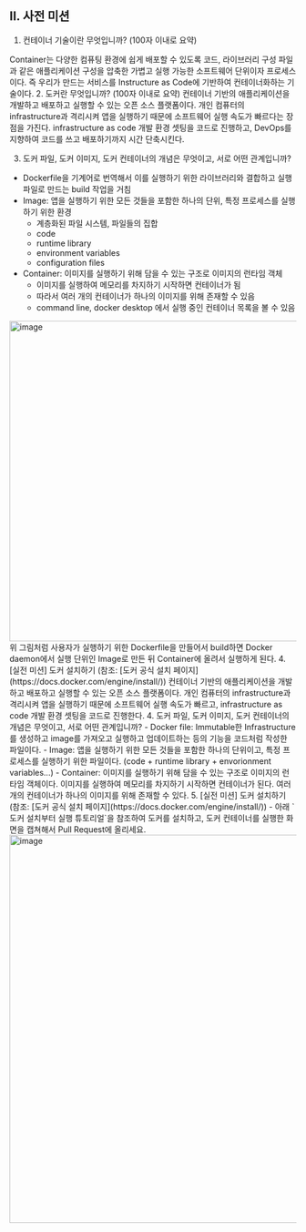 ## II. 사전 미션
1. 컨테이너 기술이란 무엇입니까? (100자 이내로 요약)

Container는 다양한 컴퓨팅 환경에 쉽게 배포할 수 있도록 코드, 라이브러리 구성 파일과 같은 애플리케이션 구성을 압축한 가볍고 실행 가능한 소프트웨어 단위이자 프로세스이다. 즉 우리가 만드는 서비스를 Instructure as Code에 기반하여 컨테이너화하는 기술이다.
2. 도커란 무엇입니까? (100자 이내로 요약)
컨테이너 기반의 애플리케이션을 개발하고 배포하고 실행할 수 있는 오픈 소스 플랫폼이다. 개인 컴퓨터의 infrastructure과 격리시켜 앱을 실행하기 때문에 소프트웨어 실행 속도가 빠르다는 장점을 가진다. infrastructure as code 개발 환경 셋팅을 코드로 진행하고, DevOps를 지향하여 코드를 쓰고 배포하기까지 시간 단축시킨다.

3. 도커 파일, 도커 이미지, 도커 컨테이너의 개념은 무엇이고, 서로 어떤 관계입니까?
- Dockerfile을 기계어로 번역해서 이를 실행하기 위한 라이브러리와 결합하고 실행 파일로 만드는 build 작업을 거침
- Image: 앱을 실행하기 위한 모든 것들을 포함한 하나의 단위, 특정 프로세스를 실행하기 위한 환경
    - 계층화된 파일 시스템, 파일들의 집합
    - code
    - runtime library
    - environment variables
    - configuration files
- Container: 이미지를 실행하기 위해 담을 수 있는 구조로 이미지의 런타임 객체
    - 이미지를 실행하여 메모리를 차지하기 시작하면 컨테이너가 됨
    - 따라서 여러 개의 컨테이너가 하나의 이미지를 위해 존재할 수 있음
    - command line, docker desktop 에서 실행 중인 컨테이너 목록을 볼 수 있음

<img width="563" alt="image" src="https://github.com/ranunclulus/docker-pro-2308/assets/87214089/8beb4ccb-1662-4985-a90a-c514868cf12a">
위 그림처럼 사용자가 실행하기 위한 Dockerfile을 만들어서 build하면 Docker daemon에서 실행 단위인 Image로 만든 뒤 Container에 올려서 실행하게 된다.
4. [실전 미션] 도커 설치하기 (참조: [도커 공식 설치 페이지](https://docs.docker.com/engine/install/))
컨테이너 기반의 애플리케이션을 개발하고 배포하고 실행할 수 있는 오픈 소스 플랫폼이다. 개인 컴퓨터의 infrastructure과 격리시켜 앱을 실행하기 때문에 소프트웨어 실행 속도가 빠르고, infrastructure as code 개발 환경 셋팅을 코드로 진행한다.
4. 도커 파일, 도커 이미지, 도커 컨테이너의 개념은 무엇이고, 서로 어떤 관계입니까?
- Docker file: Immutable한 Infrastructure를 생성하고 image를 가져오고 실행하고 업데이트하는 등의 기능을 코드처럼 작성한 파일이다.
- Image: 앱을 실행하기 위한 모든 것들을 포함한 하나의 단위이고, 특정 프로세스를 실행하기 위한 파일이다. (code + runtime library + envorionment variables...)
- Container: 이미지를 실행하기 위해 담을 수 있는 구조로 이미지의 런타임 객체이다. 이미지를 실행하여 메모리를 차지하기 시작하면 컨테이너가 된다. 여러 개의 컨테이너가 하나의 이미지를 위해 존재할 수 있다.
5. [실전 미션] 도커 설치하기 (참조: [도커 공식 설치 페이지](https://docs.docker.com/engine/install/))
- 아래 `도커 설치부터 실행 튜토리얼`을 참조하여 도커를 설치하고, 도커 컨테이너를 실행한 화면을 캡쳐해서 Pull Request에 올리세요.
<img width="682" alt="image" src="https://github.com/ranunclulus/docker-pro-2308/assets/87214089/4a066da3-6b1f-4b77-82c5-804ef3968873">
